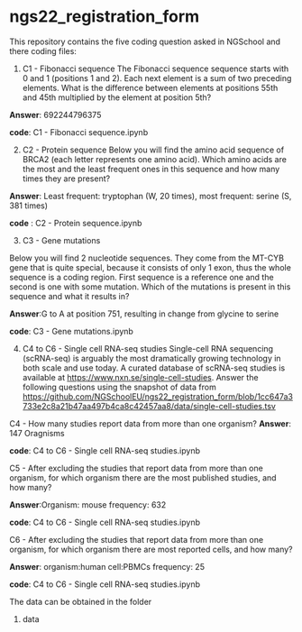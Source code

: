 # ngs22_registration_form

This repository contains the five coding question asked in NGSchool and there coding files:

1. C1 - Fibonacci sequence
The Fibonacci sequence sequence starts with 0 and 1 (positions 1 and 2). Each next element is a sum of two preceding elements. What is the difference between elements at positions 55th and 45th multiplied by the element at position 5th?

**Answer**: 692244796375

**code**: C1 - Fibonacci sequence.ipynb


2. C2 - Protein sequence
Below you will find the amino acid sequence of BRCA2 (each letter represents one amino acid). Which amino acids are the most and the least frequent ones in this sequence and how many times they are present?

**Answer**: Least frequent: tryptophan (W, 20 times), most frequent: serine (S, 381 times)

**code** : C2 - Protein sequence.ipynb


3. C3 - Gene mutations

Below you will find 2 nucleotide sequences. They come from the MT-CYB gene that is quite special, because it consists of only 1 exon, thus the whole sequence is a coding region. 
First sequence is a reference one and the second is one with some mutation. Which of the mutations is present in this sequence and what it results in?

**Answer**:G to A at position 751, resulting in change from glycine to serine

**code**: C3 - Gene mutations.ipynb

4. C4 to C6 - Single cell RNA-seq studies
Single-cell RNA sequencing (scRNA-seq) is arguably the most dramatically growing technology in both scale and use today. A curated database of scRNA-seq studies is available at https://www.nxn.se/single-cell-studies. Answer the following questions using the snapshot of data from https://github.com/NGSchoolEU/ngs22_registration_form/blob/1cc647a3733e2c8a21b47aa497b4ca8c42457aa8/data/single-cell-studies.tsv

C4 - How many studies report data from more than one organism?
**Answer**: 147 Oragnisms

**code**: C4 to C6 - Single cell RNA-seq studies.ipynb

C5 - After excluding the studies that report data from more than one organism, for which organism there are the most published studies, and how many?

**Answer**:Organism: mouse frequency: 632

**code**: C4 to C6 - Single cell RNA-seq studies.ipynb

C6 - After excluding the studies that report data from more than one organism, for which organism there are most reported cells, and how many?

**Answer**: organism:human cell:PBMCs frequency: 25

**code**: C4 to C6 - Single cell RNA-seq studies.ipynb


The data can be obtained in the folder
1. data

